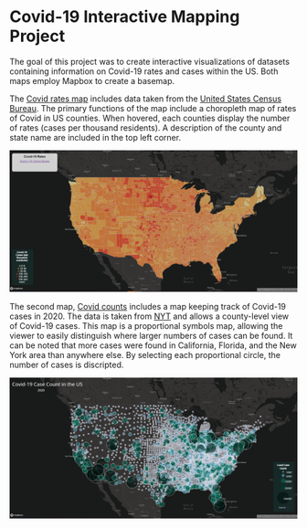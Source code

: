 # Covid-19 Interactive Mapping Project
The goal of this project was to create interactive visualizations of datasets containing information on Covid-19 rates and cases within the US. Both maps employ Mapbox to create a basemap.

 The [Covid rates map]("https://lil-ds.github.io/lsinteractivemapping/map1.html") includes data taken from the [United States Census Bureau]("https://data.census.gov/table?g=0100000US$050000&d=ACS+5-Year+Estimates+Data+Profiles&tid=ACSDP5Y2018.DP05&hidePreview=true"). The primary functions of the map include a choropleth map of rates of Covid in US counties. When hovered, each counties display the number of rates (cases per thousand residents). A description of the county and state name are included in the top left corner. 

 ![Map1](img\map1.png "Covid-19 Rates in 2020")

 The second map, [Covid counts](""https://lil-ds.github.io/lsinteractivemapping/map2.html"") includes a map keeping track of Covid-19 cases in 2020. The data is taken from [NYT]("https://github.com/nytimes/covid-19-data/blob/43d32dde2f87bd4dafbb7d23f5d9e878124018b8/live/us-counties.csv") and allows a county-level view of Covid-19 cases. This map is a proportional symbols map, allowing the viewer to easily distinguish where larger numbers of cases can be found. It can be noted that more cases were found in California, Florida, and the New York area than anywhere else. By selecting each proportional circle, the number of cases is discripted. 

 ![Map1](img\map2.png "Covid-19 Counts in 2020")


